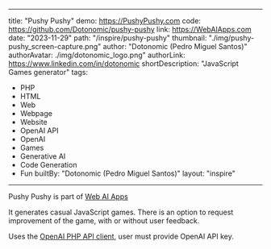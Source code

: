 
---
title: "Pushy Pushy"
demo: https://PushyPushy.com
code: https://github.com/Dotonomic/pushy-pushy
link: https://WebAIApps.com
date: "2023-11-29"
path: "/inspire/pushy-pushy"
thumbnail: "./img/pushy-pushy_screen-capture.png"
author: "Dotonomic (Pedro Miguel Santos)"
authorAvatar: ./img/dotonomic_logo.png"
authorLink: https://www.linkedin.com/in/dotonomic
shortDescription: "JavaScript Games generator"
tags:
  - PHP
  - HTML
  - Web
  - Webpage
  - Website
  - OpenAI API
  - OpenAI
  - Games
  - Generative AI
  - Code Generation
  - Fun
builtBy: "Dotonomic (Pedro Miguel Santos)"
layout: "inspire"
---

Pushy Pushy is part of [Web AI Apps](https://WebAIApps.com)

It generates casual JavaScript games. There is an option to request improvement of the game, with or without user feedback.

Uses the [OpenAI PHP API client](https://github.com/openai-php/client), user must provide OpenAI API key.
